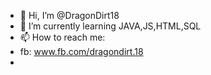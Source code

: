 - 👋 Hi, I’m @DragonDirt18
- 🌱 I’m currently learning JAVA,JS,HTML,SQL
- 📫 How to reach me:
- fb: www.fb.com/dragondirt.18
- 
